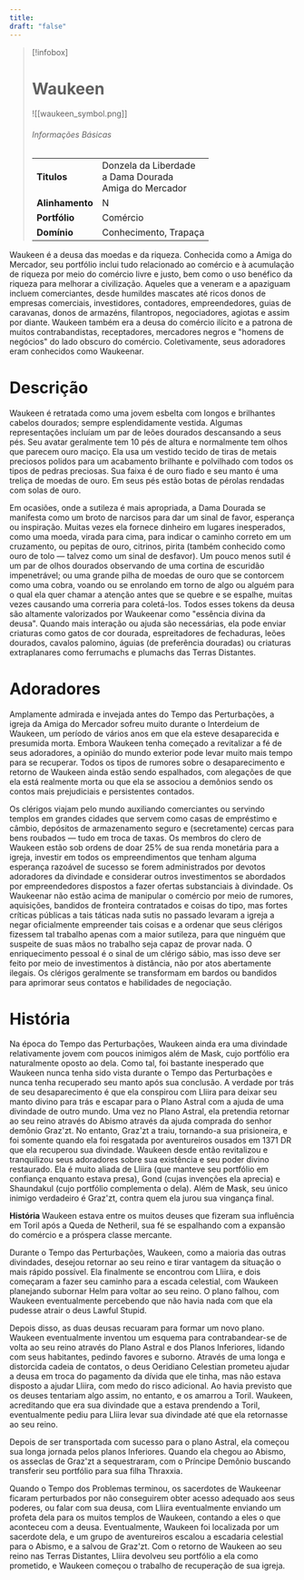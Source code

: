 ```yaml
---
title: 
draft: "false"
---
```

> [!infobox]
> # Waukeen
> ![[waukeen_symbol.png]]
> ###### Informações Básicas
> | | |
> | ---- | ---- |
> | **Titulos** | Donzela da Liberdade<br/>a Dama Dourada<br/>Amiga do Mercador |
> | **Alinhamento** | N |
> | **Portfólio** | Comércio |
> | **Domínio** | Conhecimento, Trapaça |

Waukeen é a deusa das moedas e da riqueza. Conhecida como a Amiga do Mercador, seu portfólio inclui tudo relacionado ao comércio e à acumulação de riqueza por meio do comércio livre e justo, bem como o uso benéfico da riqueza para melhorar a civilização. Aqueles que a veneram e a apaziguam incluem comerciantes, desde humildes mascates até ricos donos de empresas comerciais, investidores, contadores, empreendedores, guias de caravanas, donos de armazéns, filantropos, negociadores, agiotas e assim por diante. Waukeen também era a deusa do comércio ilícito e a patrona de muitos contrabandistas, receptadores, mercadores negros e "homens de negócios" do lado obscuro do comércio. Coletivamente, seus adoradores eram conhecidos como Waukeenar.

# Descrição
Waukeen é retratada como uma jovem esbelta com longos e brilhantes cabelos dourados; sempre esplendidamente vestida. Algumas representações incluíam um par de leões dourados descansando a seus pés. Seu avatar geralmente tem 10 pés de altura e normalmente tem olhos que parecem ouro maciço. Ela usa um vestido tecido de tiras de metais preciosos polidos para um acabamento brilhante e polvilhado com todos os tipos de pedras preciosas. Sua faixa é de ouro fiado e seu manto é uma treliça de moedas de ouro. Em seus pés estão botas de pérolas rendadas com solas de ouro.

Em ocasiões, onde a sutileza é mais apropriada, a Dama Dourada se manifesta como um broto de narcisos para dar um sinal de favor, esperança ou inspiração. Muitas vezes ela fornece dinheiro em lugares inesperados, como uma moeda, virada para cima, para indicar o caminho correto em um cruzamento, ou pepitas de ouro, citrinos, pirita (também conhecido como ouro de tolo — talvez como um sinal de desfavor). Um pouco menos sutil é um par de olhos dourados observando de uma cortina de escuridão impenetrável; ou uma grande pilha de moedas de ouro que se contorcem como uma cobra, voando ou se enrolando em torno de algo ou alguém para o qual ela quer chamar a atenção antes que se quebre e se espalhe, muitas vezes causando uma correria para coletá-los. Todos esses tokens da deusa são altamente valorizados por Waukeenar como "essência divina da deusa". Quando mais interação ou ajuda são necessárias, ela pode enviar criaturas como gatos de cor dourada, espreitadores de fechaduras, leões dourados, cavalos palomino, águias (de preferência douradas) ou criaturas extraplanares como ferrumachs e plumachs das Terras Distantes.

# Adoradores
Amplamente admirada e invejada antes do Tempo das Perturbações, a igreja da Amiga do Mercador sofreu muito durante o Interdeium de Waukeen, um período de vários anos em que ela esteve desaparecida e presumida morta. Embora Waukeen tenha começado a revitalizar a fé de seus adoradores, a opinião do mundo exterior pode levar muito mais tempo para se recuperar. Todos os tipos de rumores sobre o desaparecimento e retorno de Waukeen ainda estão sendo espalhados, com alegações de que ela está realmente morta ou que ela se associou a demônios sendo os contos mais prejudiciais e persistentes contados.

Os clérigos viajam pelo mundo auxiliando comerciantes ou servindo templos em grandes cidades que servem como casas de empréstimo e câmbio, depósitos de armazenamento seguro e (secretamente) cercas para bens roubados — tudo em troca de taxas. Os membros do clero de Waukeen estão sob ordens de doar 25% de sua renda monetária para a igreja, investir em todos os empreendimentos que tenham alguma esperança razoável de sucesso se forem administrados por devotos adoradores da divindade e considerar outros investimentos se abordados por empreendedores dispostos a fazer ofertas substanciais à divindade. Os Waukeenar não estão acima de manipular o comércio por meio de rumores, aquisições, bandidos de fronteira contratados e coisas do tipo, mas fortes críticas públicas a tais táticas nada sutis no passado levaram a igreja a negar oficialmente empreender tais coisas e a ordenar que seus clérigos fizessem tal trabalho apenas com a maior sutileza, para que ninguém que suspeite de suas mãos no trabalho seja capaz de provar nada. O enriquecimento pessoal é o sinal de um clérigo sábio, mas isso deve ser feito por meio de investimentos à distância, não por atos abertamente ilegais. Os clérigos geralmente se transformam em bardos ou bandidos para aprimorar seus contatos e habilidades de negociação.

# História
Na época do Tempo das Perturbações, Waukeen ainda era uma divindade relativamente jovem com poucos inimigos além de Mask, cujo portfólio era naturalmente oposto ao dela. Como tal, foi bastante inesperado que Waukeen nunca tenha sido vista durante o Tempo das Perturbações e nunca tenha recuperado seu manto após sua conclusão. A verdade por trás de seu desaparecimento é que ela conspirou com Lliira para deixar seu manto divino para trás e escapar para o Plano Astral com a ajuda de uma divindade de outro mundo. Uma vez no Plano Astral, ela pretendia retornar ao seu reino através do Abismo através da ajuda comprada do senhor demônio Graz'zt. No entanto, Graz'zt a traiu, tornando-a sua prisioneira, e foi somente quando ela foi resgatada por aventureiros ousados ​​em 1371 DR que ela recuperou sua divindade. Waukeen desde então revitalizou e tranquilizou seus adoradores sobre sua existência e seu poder divino restaurado. Ela é muito aliada de Lliira (que manteve seu portfólio em confiança enquanto estava presa), Gond (cujas invenções ela aprecia) e Shaundakul (cujo portfólio complementa o dela). Além de Mask, seu único inimigo verdadeiro é Graz'zt, contra quem ela jurou sua vingança final.

**História**
Waukeen estava entre os muitos deuses que fizeram sua influência em Toril após a Queda de Netheril, sua fé se espalhando com a expansão do comércio e a próspera classe mercante.

Durante o Tempo das Perturbações, Waukeen, como a maioria das outras divindades, desejou retornar ao seu reino e tirar vantagem da situação o mais rápido possível. Ela finalmente se encontrou com Lliira, e dois começaram a fazer seu caminho para a escada celestial, com Waukeen planejando subornar Helm para voltar ao seu reino. O plano falhou, com Waukeen eventualmente percebendo que não havia nada com que ela pudesse atrair o deus Lawful Stupid.

Depois disso, as duas deusas recuaram para formar um novo plano. Waukeen eventualmente inventou um esquema para contrabandear-se de volta ao seu reino através do Plano Astral e dos Planos Inferiores, lidando com seus habitantes, pedindo favores e suborno. Através de uma longa e distorcida cadeia de contatos, o deus Oeridiano Celestian prometeu ajudar a deusa em troca do pagamento da dívida que ele tinha, mas não estava disposto a ajudar Lliira, com medo do risco adicional. Ao havia previsto que os deuses tentariam algo assim, no entanto, e os amarrou a Toril. Waukeen, acreditando que era sua divindade que a estava prendendo a Toril, eventualmente pediu para Lliira levar sua divindade até que ela retornasse ao seu reino.

Depois de ser transportada com sucesso para o plano Astral, ela começou sua longa jornada pelos planos Inferiores. Quando ela chegou ao Abismo, os asseclas de Graz'zt a sequestraram, com o Príncipe Demônio buscando transferir seu portfólio para sua filha Thraxxia.

Quando o Tempo dos Problemas terminou, os sacerdotes de Waukeenar ficaram perturbados por não conseguirem obter acesso adequado aos seus poderes, ou falar com sua deusa, com Lliira eventualmente enviando um profeta dela para os muitos templos de Waukeen, contando a eles o que aconteceu com a deusa. Eventualmente, Waukeen foi localizada por um sacerdote dela, e um grupo de aventureiros escalou a escadaria celestial para o Abismo, e a salvou de Graz'zt. Com o retorno de Waukeen ao seu reino nas Terras Distantes, Lliira devolveu seu portfólio a ela como prometido, e Waukeen começou o trabalho de recuperação de sua igreja.